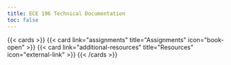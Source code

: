 ```yaml
---
title: ECE 196 Technical Documentation
toc: false
---
```


{{< cards >}}
  {{< card link="assignments" title="Assignments" icon="book-open" >}}
  {{< card link="additional-resources" title="Resources" icon="external-link" >}}
{{< /cards >}}
